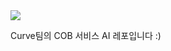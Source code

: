 <div><img src="https://capsule-render.vercel.app/api?type=waving&color=0:521cf2,100:42c330&height=200&section=header&text=COB&fontSize=90" /></div>

Curve팀의 COB 서비스 AI 레포입니다 :)
